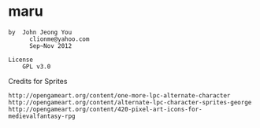 # maru
	by  John Jeong You
	      clionme@yahoo.com
	      Sep~Nov 2012

	License
	    GPL v3.0

Credits for Sprites

	http://opengameart.org/content/one-more-lpc-alternate-character
	http://opengameart.org/content/alternate-lpc-character-sprites-george
	http://opengameart.org/content/420-pixel-art-icons-for-medievalfantasy-rpg
